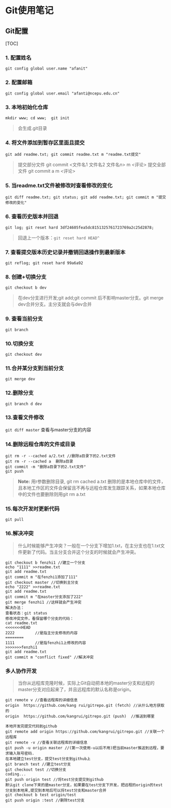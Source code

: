 # Git使用笔记
## Git配置
[TOC]
### 1.	配置姓名
`git config global user.name "afanit"`
### 2.	配置邮箱
`git config global user.email "afanti@ncepu.edu.cn"`
### 3.	本地初始化仓库
`mkdir www;
cd www; 
git init` 
>会生成.git目录

### 4.	将文件添加到暂存区里面且提交
`git add readme.txt;
git commit readme.txt m "readme.txt提交"`
> 提交部分文件 
git commit <文件名1 文件名2 文件名n> m <评论> 
提交全部文件
git commit a m <评论>
### 5. 当readme.txt文件被修改时查看修改的变化
`git diff readme.txt;
git status;
git add readme.txt;
git commit m "提交修改的变化"`

### 6. 查看历史版本并回退
`git log;
git reset hard 3df24605fea5dc8151325761723769a2c25d2878;`
>回退上一个版本：`git reset hard HEAD^` 

### 7. 查看提交版本历史记录并撤销回退操作到最新版本
`git reflog;
git reset hard 99a6a92`
### 8. 创建+切换分支
`git checkout b dev`
> 在dev分支进行开发;git add;git commit 后不影响master分支。git merge dev合并分支。主分支就会与dev合并

### 9. 查看当前分支
`git branch`
### 10.切换分支
`git checkout dev`
### 11.合并某分支到当前分支
`git merge dev`
### 12.删除分支
`git branch d dev`
### 13.查看文件修改
`git diff master` 查看与master分支的内容
### 14.删除远程仓库的文件或目录

    git rm -r --cached a/2.txt //删除a目录下的2.txt文件 
    git rm -r --cached a  删除a目录
	git commit -m "删除a目录下的2.txt文件" 
	git push

> **Note:**
用r参数删除目录, git rm cached a.txt 删除的是本地仓库中的文件，且本地工作区的文件会保留且不再与远程仓库发生跟踪关系，如果本地仓库中的文件也要删除则用git rm a.txt
### 15.每次开发时更新代码
`git pull`
### 16.解决冲突
> 什么时候能够产生冲突？一般在一个分支下增加1.txt，在主分支也在1.txt文件更新了代码。当主分支合并这个分支的时候就会产生冲突。

    git checkout b fenzhi1 //建立一个分支
    echo "1111" >>readme.txt
    git add readme.txt
    git commit m "在fenzhi1添加了111"
    git checkout master //切换到主分支
    echo "2222" >>readme.txt
    git add readme.txt 
    git commit m "在master分支添加了222"
    git merge fenzhi1 //这样就会产生冲突
	解决办法：
	查看状态：git status
	修改冲突文件，看保留哪个分支的代码：
	cat readme.txt 
	<<<<<<<HEAD
	2222         //是指主分支修改的内容
	========
	1111         //是指fenzhi1上修改的内容
	>>>>>>>fenzhi1
	git add readme.txt 
	git commit m "conflict fixed" //解决冲突
### 多人协作开发
> 当你从远程库克隆时候，实际上Git自动把本地的master分支和远程的master分支对应起来了，并且远程库的默认名称是origin。

    git remote v //查看远程库的详细信息
    origin  https://github.com/kang rui/gitrepo.git (fetch) //从什么地方获取的
	origin  https://github.com/kangrui/gitrepo.git (push)  //推送到哪里
	
	本地开发完提交代码到github
	git remote add origin https://github.com/kangrui/gitrepo.git //关联一个远程库
	git remote -v //查看关联远程库的详细信息
	git push -u origin master //(第一次使用-u以后不用)把当前master推送到远程，要求输入账号密码.
	在本地建立test分支，提交test分支到github上
	git branch test //建立test分支
	git checkout test //切换分支
	coding...
	git push origin test //将test分支提交到github 
	默认git clone下来的是master分支，如果要在test分支下开发，把远程的origin的test分支到本地来,提交到本地后可以将test分支和master合并
	git checkout b test origin/test
	git push origin :test //删除test分支
